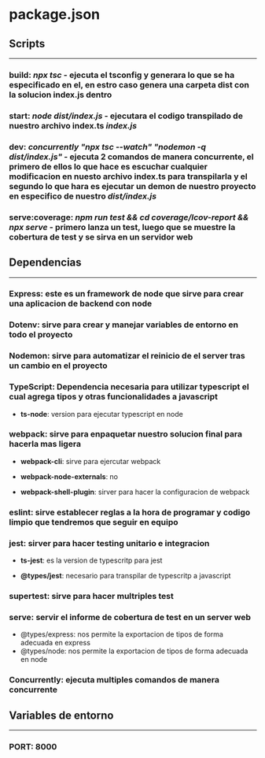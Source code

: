 # **package.json**

## **Scripts**

---

### **build**: *npx tsc* - ejecuta el tsconfig y generara lo que se ha especificado en el, en estro caso genera una carpeta dist con la solucion index.js dentro

### **start**: *node dist/index.js* - ejecutara el codigo transpilado de nuestro archivo index.ts *index.js*

### **dev**: *concurrently \"npx tsc --watch\" \"nodemon -q dist/index.js\"* - ejecuta 2 comandos de manera concurrente, el primero de ellos lo que hace es escuchar cualquier modificacion en nuesto archivo index.ts para transpilarla y el segundo lo que hara es ejecutar un demon de nuestro proyecto en especifico de nuestro *dist/index.js*

### **serve:coverage**: *npm run test && cd coverage/lcov-report && npx serve* - primero lanza un test, luego que se muestre la cobertura de test y se sirva en un servidor web

## **Dependencias**

---

### **Express**: este es un framework de node que sirve para crear una aplicacion de backend con node

### **Dotenv**: sirve para crear y manejar variables de entorno en todo el proyecto

### **Nodemon**: sirve para automatizar el reinicio de el server tras un cambio en el proyecto

### **TypeScript**: Dependencia necesaria para utilizar typescript el cual agrega tipos y otras funcionalidades a javascript

* **ts-node**: version para ejecutar typescript en node

### **webpack**: sirve para enpaquetar nuestro solucion final para hacerla mas ligera

* **webpack-cli**: sirve para ejercutar webpack

* **webpack-node-externals**: no

* **webpack-shell-plugin**: sirver para hacer la configuracion de webpack

### **eslint**: sirve establecer reglas a la hora de programar y codigo limpio que tendremos que seguir en equipo

### **jest**: sirver para hacer testing unitario e integracion

* **ts-jest**: es la version de typescritp para jest

* **@types/jest**: necesario para transpilar de typescritp a javascript

### **supertest**: sirve para hacer multriples test

### **serve**: servir el informe de cobertura de test en un server web

* @types/express: nos permite la exportacion de tipos de forma adecuada en express
* @types/node: nos permite la exportacion de tipos de forma adecuada en node

### **Concurrently**: ejecuta multiples comandos de manera concurrente

## **Variables de entorno**

---

### **PORT**: 8000

